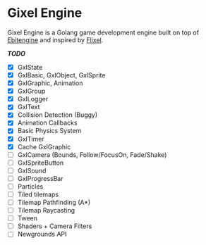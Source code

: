 # Gixel Engine

Gixel Engine is a Golang game development engine built on top of [Ebitengine](https://github.com/hajimehoshi/ebiten) and inspired by [Flixel](https://github.com/HaxeFlixel/flixel).

**_TODO_**

- [x] GxlState
- [x] GxlBasic, GxlObject, GxlSprite
- [x] GxlGraphic, Animation
- [x] GxlGroup
- [x] GxlLogger
- [x] GxlText
- [x] Collision Detection (Buggy)
- [x] Animation Callbacks
- [x] Basic Physics System
- [x] GxlTimer
- [x] Cache GxlGraphic
- [ ] GxlCamera (Bounds, Follow/FocusOn, Fade/Shake)
- [ ] GxlSpriteButton
- [ ] GxlSound
- [ ] GxlProgressBar
- [ ] Particles
- [ ] Tiled tilemaps
- [ ] Tilemap Pathfinding (A\*)
- [ ] Tilemap Raycasting
- [ ] Tween
- [ ] Shaders + Camera Filters
- [ ] Newgrounds API
